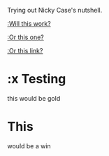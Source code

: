 Trying out Nicky Case's nutshell.

[:Will this work?](#Testing)

[:Or this one?](#This)

[:Or this link?](https://elizabethcase.github.io/menu/blog.html)

# :x Testing
this would be gold

# This
would be a win
